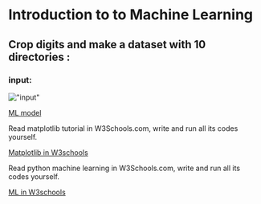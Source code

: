 # Introduction to to Machine Learning

## Crop digits and make a dataset with 10 directories : 

### input:
!["input"]()

[ML model](https://teachablemachine.withgoogle.com/)

Read matplotlib tutorial in W3Schools.com, write and run all its codes yourself.

[Matplotlib in W3schools](https://www.w3schools.com/python/matplotlib_intro.asp)

Read python machine learning in W3Schools.com, write and run all its codes yourself.

[ML in W3schools](https://www.w3schools.com/python/python_ml_getting_started.asp)

